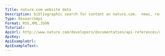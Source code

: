 ```yaml
---
Title: nature.com website data
Description: bibliographic search for content on nature.com.  news, research articles and citations.
Type: ResearchApi
Format: RSS,XML,JSON
Tutorial:
ApiUrl: http://www.nature.com/developers/documentation/api-references/opensearch-api
ApiKey:
ApiExampleUrl:
ApiExampleText:
---
```

